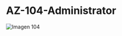 # AZ-104-Administrator
![Imagen 104 ](https://www.google.com/url?sa=i&url=https%3A%2F%2Fwww.pue.es%2Fcursos%2Fmicrosoft%2Fazure%2Faz-104-microsoft-azure-administrator&psig=AOvVaw2mWEoOzgtKwy7QJ8cqxgFO&ust=1666202749397000&source=images&cd=vfe&ved=2ahUKEwj9kaSJr-r6AhVnEGIAHau7CVcQjRx6BAgAEAw)
